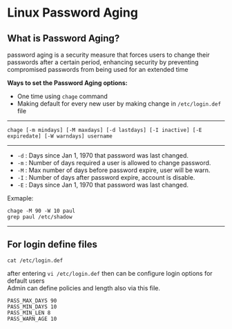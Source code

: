 # Linux Password Aging

## What is Password Aging?

password aging is a security measure that forces users to change their passwords after a certain period, enhancing security by preventing compromised passwords from being used for an extended time  

__Ways to set the Password Aging options:__
- One time using ```chage``` command
- Making default for every new user by making change in ```/etc/login.def``` file

---

```
chage [-m mindays] [-M maxdays] [-d lastdays] [-I inactive] [-E expiredate] [-W warndays] username
```
---

- ```-d``` : Days since Jan 1, 1970 that password was last changed.
- ```-m``` : Number of days required a user is allowed to change password.
- ```-M``` : Max number of days before password expire, user will be warn.
- ```-I``` : Number of days after password expire, account is disable.
- ```-E``` : Days since Jan 1, 1970 that password was last changed.

Exmaple:  

```chage -M 90 -W 10 paul```  
```grep paul /etc/shadow```

---

## For login define files 

```cat /etc/login.def```  

after entering ```vi /etc/login.def``` then can be configure login options for default users  
Admin can define policies and length also via this file.  

```
PASS_MAX_DAYS 90
PASS_MIN_DAYS 10
PASS_MIN_LEN 8
PASS_WARN_AGE 10
```
  
